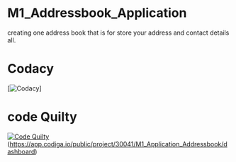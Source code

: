# M1_Addressbook_Application
creating one address book that is for store your address and contact details all.



# Codacy  

 [![Codacy ](https://app.codacy.com/gh/vishwarajd/M1_Application_Addressbook/dashboard)]

# code Quilty 

 [![Code Quilty](https://api.codiga.io/project/30041/score/svg)](https://api.codiga.io/project/30041/status/svg)(https://app.codiga.io/public/project/30041/M1_Application_Addressbook/dashboard)
